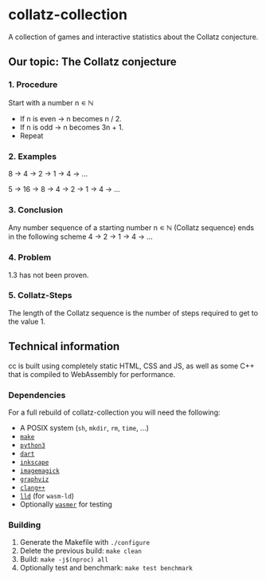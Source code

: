 # collatz-collection
A collection of games and interactive statistics about the Collatz conjecture.

## Our topic: The Collatz conjecture
### 1. Procedure
Start with a number n ∊ ℕ
- If n is even → n becomes n / 2.
- If n is odd → n becomes 3n + 1.
- Repeat

### 2. Examples
8 → 4 → 2 → 1 → 4 → ...

5 → 16 → 8 → 4 → 2 → 1 → 4 → ...

### 3. Conclusion
Any number sequence of a starting number n ∊ ℕ (Collatz sequence)
ends in the following scheme 4 → 2 → 1 → 4 → ...

### 4. Problem
1.3 has not been proven.

### 5. Collatz-Steps
The length of the Collatz sequence is the number of steps required
to get to the value 1.

## Technical information
cc is built using completely static HTML, CSS and JS, as well as some C++ that
is compiled to WebAssembly for performance.

### Dependencies
For a full rebuild of collatz-collection you will need the following:
* A POSIX system (`sh`, `mkdir`, `rm`, `time`, ...)
* [`make`](https://www.gnu.org/software/make/)
* [`python3`](https://www.python.org)
* [`dart`](https://dart.dev)
* [`inkscape`](https://inkscape.org)
* [`imagemagick`](https://imagemagick.org)
* [`graphviz`](https://graphviz.org)
* [`clang++`](https://clang.llvm.org)
* [`lld`](https://lld.llvm.org) (for `wasm-ld`)
* Optionally [`wasmer`](https://wasmer.io) for testing

### Building
1. Generate the Makefile with `./configure`
2. Delete the previous build: `make clean`
3. Build: `make -j$(nproc) all`
4. Optionally test and benchmark: `make test benchmark`
